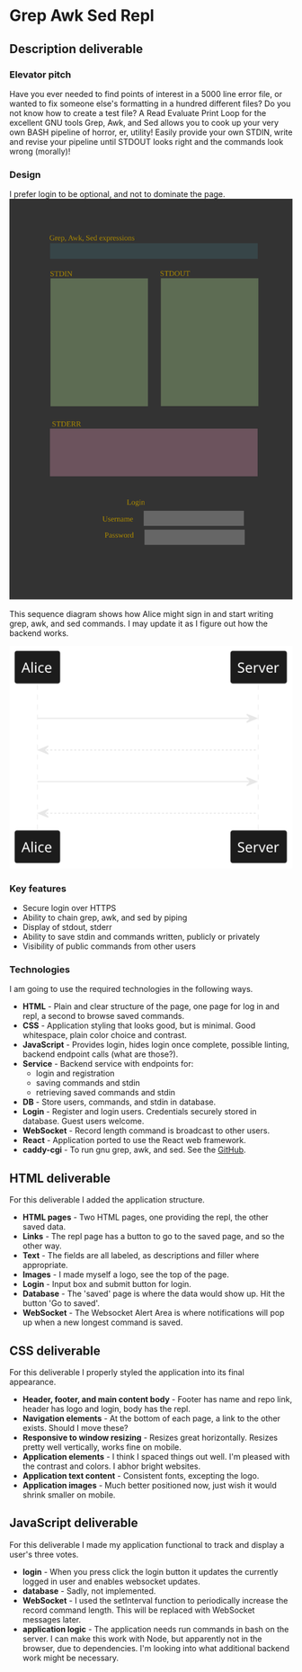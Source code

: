 # Grep Awk Sed Repl

## Description deliverable

### Elevator pitch

Have you ever needed to find points of interest in a 5000 line error file, or wanted to fix someone else's formatting in a hundred different files? Do you not know how to create a test file? A Read Evaluate Print Loop for the excellent GNU tools Grep, Awk, and Sed allows you to cook up your very own BASH pipeline of horror, er, utility! Easily provide your own STDIN, write and revise your pipeline until STDOUT looks right and the commands look wrong (morally)!

### Design
I prefer login to be optional, and not to dominate the page.
![Mock](grepawksed_mock.svg)

This sequence diagram shows how Alice might sign in and start writing grep, awk, and sed commands. I may update it as I figure out how the backend works.

![REPL sequence diagram](grepawksed_backend_sequence.svg)

### Key features

- Secure login over HTTPS
- Ability to chain grep, awk, and sed by piping
- Display of stdout, stderr
- Ability to save stdin and commands written, publicly or privately
- Visibility of public commands from other users

### Technologies

I am going to use the required technologies in the following ways.

- **HTML** - Plain and clear structure of the page, one page for log in and repl, a second to browse saved commands.
- **CSS** - Application styling that looks good, but is minimal. Good whitespace, plain color choice and contrast.
- **JavaScript** - Provides login, hides login once complete, possible linting, backend endpoint calls (what are those?).
- **Service** - Backend service with endpoints for:
  - login and registration
  - saving commands and stdin
  - retrieving saved commands and stdin
- **DB** - Store users, commands, and stdin in database.
- **Login** - Register and login users. Credentials securely stored in database. Guest users welcome.
- **WebSocket** - Record length command is broadcast to other users.
- **React** - Application ported to use the React web framework.
- **caddy-cgi** - To run gnu grep, awk, and sed. See the [GitHub](https://github.com/aksdb/caddy-cgi).

## HTML deliverable

For this deliverable I added the application structure.

- **HTML pages** - Two HTML pages, one providing the repl, the other saved data.
- **Links** - The repl page has a button to go to the saved page, and so the other way.
- **Text** - The fields are all labeled, as descriptions and filler where appropriate.
- **Images** - I made myself a logo, see the top of the page.
- **Login** - Input box and submit button for login.
- **Database** - The 'saved' page is where the data would show up. Hit the button 'Go to saved'.
- **WebSocket** - The Websocket Alert Area is where notifications will pop up when a new longest command is saved.

## CSS deliverable

For this deliverable I properly styled the application into its final appearance.

- **Header, footer, and main content body** - Footer has name and repo link, header has logo and login, body has the repl.
- **Navigation elements** - At the bottom of each page, a link to the other exists. Should I move these?
- **Responsive to window resizing** - Resizes great horizontally. Resizes pretty well vertically, works fine on mobile.
- **Application elements** - I think I spaced things out well. I'm pleased with the contrast and colors. I abhor bright websites.
- **Application text content** - Consistent fonts, excepting the logo.
- **Application images** - Much better positioned now, just wish it would shrink smaller on mobile.

## JavaScript deliverable

For this deliverable I made my application functional to track and display a user's three votes.

- **login** - When you press click the login button it updates the currently logged in user and enables websocket updates.
- **database** - Sadly, not implemented.
- **WebSocket** - I used the setInterval function to periodically increase the record command length. This will be replaced with WebSocket messages later.
- **application logic** - The application needs run commands in bash on the server. I can make this work with Node, but apparently not in the browser, due to dependencies. I'm looking into what additional backend work might be necessary.
